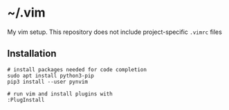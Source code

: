 # ~/.vim

My vim setup. This repository does not include project-specific `.vimrc` files


## Installation
```
# install packages needed for code completion
sudo apt install python3-pip
pip3 install --user pynvim
```
```
# run vim and install plugins with
:PlugInstall
```
